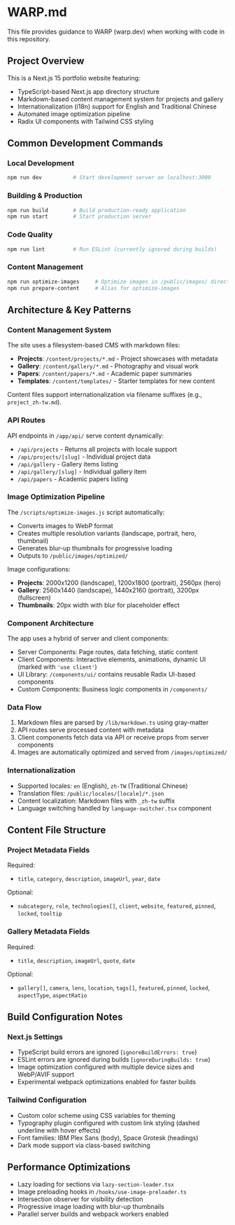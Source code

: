 # WARP.md

This file provides guidance to WARP (warp.dev) when working with code in this repository.

## Project Overview

This is a Next.js 15 portfolio website featuring:
- TypeScript-based Next.js app directory structure
- Markdown-based content management system for projects and gallery
- Internationalization (i18n) support for English and Traditional Chinese
- Automated image optimization pipeline
- Radix UI components with Tailwind CSS styling

## Common Development Commands

### Local Development
```bash
npm run dev          # Start development server on localhost:3000
```

### Building & Production
```bash
npm run build        # Build production-ready application
npm run start        # Start production server
```

### Code Quality
```bash
npm run lint         # Run ESLint (currently ignored during builds)
```

### Content Management
```bash
npm run optimize-images     # Optimize images in /public/images/ directories
npm run prepare-content     # Alias for optimize-images
```

## Architecture & Key Patterns

### Content Management System
The site uses a filesystem-based CMS with markdown files:
- **Projects**: `/content/projects/*.md` - Project showcases with metadata
- **Gallery**: `/content/gallery/*.md` - Photography and visual work
- **Papers**: `/content/papers/*.md` - Academic paper summaries
- **Templates**: `/content/templates/` - Starter templates for new content

Content files support internationalization via filename suffixes (e.g., `project_zh-tw.md`).

### API Routes
API endpoints in `/app/api/` serve content dynamically:
- `/api/projects` - Returns all projects with locale support
- `/api/projects/[slug]` - Individual project data
- `/api/gallery` - Gallery items listing
- `/api/gallery/[slug]` - Individual gallery item
- `/api/papers` - Academic papers listing

### Image Optimization Pipeline
The `/scripts/optimize-images.js` script automatically:
- Converts images to WebP format
- Creates multiple resolution variants (landscape, portrait, hero, thumbnail)
- Generates blur-up thumbnails for progressive loading
- Outputs to `/public/images/optimized/`

Image configurations:
- **Projects**: 2000x1200 (landscape), 1200x1800 (portrait), 2560px (hero)
- **Gallery**: 2560x1440 (landscape), 1440x2160 (portrait), 3200px (fullscreen)
- **Thumbnails**: 20px width with blur for placeholder effect

### Component Architecture
The app uses a hybrid of server and client components:
- Server Components: Page routes, data fetching, static content
- Client Components: Interactive elements, animations, dynamic UI (marked with `'use client'`)
- UI Library: `/components/ui/` contains reusable Radix UI-based components
- Custom Components: Business logic components in `/components/`

### Data Flow
1. Markdown files are parsed by `/lib/markdown.ts` using gray-matter
2. API routes serve processed content with metadata
3. Client components fetch data via API or receive props from server components
4. Images are automatically optimized and served from `/images/optimized/`

### Internationalization
- Supported locales: `en` (English), `zh-TW` (Traditional Chinese)
- Translation files: `/public/locales/[locale]/*.json`
- Content localization: Markdown files with `_zh-tw` suffix
- Language switching handled by `language-switcher.tsx` component

## Content File Structure

### Project Metadata Fields
Required:
- `title`, `category`, `description`, `imageUrl`, `year`, `date`

Optional:
- `subcategory`, `role`, `technologies[]`, `client`, `website`, `featured`, `pinned`, `locked`, `tooltip`

### Gallery Metadata Fields
Required:
- `title`, `description`, `imageUrl`, `quote`, `date`

Optional:
- `gallery[]`, `camera`, `lens`, `location`, `tags[]`, `featured`, `pinned`, `locked`, `aspectType`, `aspectRatio`

## Build Configuration Notes

### Next.js Settings
- TypeScript build errors are ignored (`ignoreBuildErrors: true`)
- ESLint errors are ignored during builds (`ignoreDuringBuilds: true`)
- Image optimization configured with multiple device sizes and WebP/AVIF support
- Experimental webpack optimizations enabled for faster builds

### Tailwind Configuration
- Custom color scheme using CSS variables for theming
- Typography plugin configured with custom link styling (dashed underline with hover effects)
- Font families: IBM Plex Sans (body), Space Grotesk (headings)
- Dark mode support via class-based switching

## Performance Optimizations
- Lazy loading for sections via `lazy-section-loader.tsx`
- Image preloading hooks in `/hooks/use-image-preloader.ts`
- Intersection observer for visibility detection
- Progressive image loading with blur-up thumbnails
- Parallel server builds and webpack workers enabled
